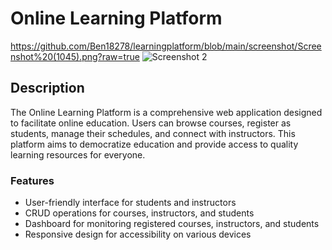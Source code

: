 # Online Learning Platform

https://github.com/Ben18278/learningplatform/blob/main/screenshot/Screenshot%20(1045).png?raw=true
![Screenshot 2](path/to/screenshot2.png)

## Description
The Online Learning Platform is a comprehensive web application designed to facilitate online education. Users can browse courses, register as students, manage their schedules, and connect with instructors. This platform aims to democratize education and provide access to quality learning resources for everyone.

### Features
- User-friendly interface for students and instructors
- CRUD operations for courses, instructors, and students
- Dashboard for monitoring registered courses, instructors, and students
- Responsive design for accessibility on various devices

